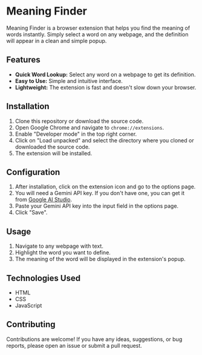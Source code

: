 # Meaning Finder

Meaning Finder is a browser extension that helps you find the meaning of words instantly. Simply select a word on any webpage, and the definition will appear in a clean and simple popup.

## Features

*   **Quick Word Lookup:** Select any word on a webpage to get its definition.
*   **Easy to Use:** Simple and intuitive interface.
*   **Lightweight:** The extension is fast and doesn't slow down your browser.

## Installation

1.  Clone this repository or download the source code.
2.  Open Google Chrome and navigate to `chrome://extensions`.
3.  Enable "Developer mode" in the top right corner.
4.  Click on "Load unpacked" and select the directory where you cloned or downloaded the source code.
5.  The extension will be installed.

## Configuration

1.  After installation, click on the extension icon and go to the options page.
2.  You will need a Gemini API key. If you don't have one, you can get it from [Google AI Studio](https://aistudio.google.com/app/apikey).
3.  Paste your Gemini API key into the input field in the options page.
4.  Click "Save".

## Usage

1.  Navigate to any webpage with text.
2.  Highlight the word you want to define.
3.  The meaning of the word will be displayed in the extension's popup.

## Technologies Used

*   HTML
*   CSS
*   JavaScript

## Contributing

Contributions are welcome! If you have any ideas, suggestions, or bug reports, please open an issue or submit a pull request.